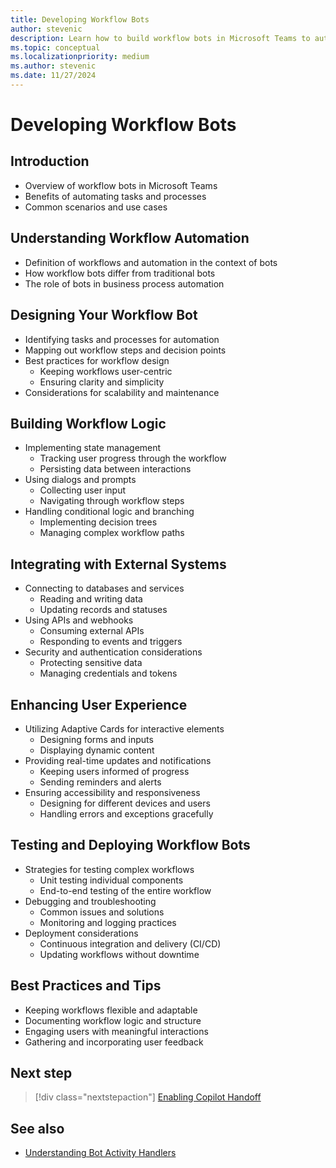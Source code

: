 ```yaml
---
title: Developing Workflow Bots
author: stevenic
description: Learn how to build workflow bots in Microsoft Teams to automate tasks and processes, enhancing productivity and efficiency.
ms.topic: conceptual
ms.localizationpriority: medium
ms.author: stevenic
ms.date: 11/27/2024
---
```


# Developing Workflow Bots

## Introduction

- Overview of workflow bots in Microsoft Teams
- Benefits of automating tasks and processes
- Common scenarios and use cases

## Understanding Workflow Automation

- Definition of workflows and automation in the context of bots
- How workflow bots differ from traditional bots
- The role of bots in business process automation

## Designing Your Workflow Bot

- Identifying tasks and processes for automation
- Mapping out workflow steps and decision points
- Best practices for workflow design
  - Keeping workflows user-centric
  - Ensuring clarity and simplicity
- Considerations for scalability and maintenance

## Building Workflow Logic

- Implementing state management
  - Tracking user progress through the workflow
  - Persisting data between interactions
- Using dialogs and prompts
  - Collecting user input
  - Navigating through workflow steps
- Handling conditional logic and branching
  - Implementing decision trees
  - Managing complex workflow paths

## Integrating with External Systems

- Connecting to databases and services
  - Reading and writing data
  - Updating records and statuses
- Using APIs and webhooks
  - Consuming external APIs
  - Responding to events and triggers
- Security and authentication considerations
  - Protecting sensitive data
  - Managing credentials and tokens

## Enhancing User Experience

- Utilizing Adaptive Cards for interactive elements
  - Designing forms and inputs
  - Displaying dynamic content
- Providing real-time updates and notifications
  - Keeping users informed of progress
  - Sending reminders and alerts
- Ensuring accessibility and responsiveness
  - Designing for different devices and users
  - Handling errors and exceptions gracefully

## Testing and Deploying Workflow Bots

- Strategies for testing complex workflows
  - Unit testing individual components
  - End-to-end testing of the entire workflow
- Debugging and troubleshooting
  - Common issues and solutions
  - Monitoring and logging practices
- Deployment considerations
  - Continuous integration and delivery (CI/CD)
  - Updating workflows without downtime

## Best Practices and Tips

- Keeping workflows flexible and adaptable
- Documenting workflow logic and structure
- Engaging users with meaningful interactions
- Gathering and incorporating user feedback

## Next step

> [!div class="nextstepaction"]
> [Enabling Copilot Handoff](enabling-copilot-handoff.md)

## See also

- [Understanding Bot Activity Handlers](../bot-fundamentals/understanding-bot-activity-handlers.md)